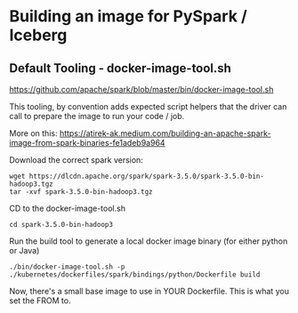 # Building an image for PySpark / Iceberg

## Default Tooling - docker-image-tool.sh
https://github.com/apache/spark/blob/master/bin/docker-image-tool.sh

This tooling, by convention adds expected script helpers that the driver can call to prepare the image to run your code / job.

More on this: 
https://atirek-ak.medium.com/building-an-apache-spark-image-from-spark-binaries-fe1adeb9a964

Download the correct spark version:
```
wget https://dlcdn.apache.org/spark/spark-3.5.0/spark-3.5.0-bin-hadoop3.tgz
tar -xvf spark-3.5.0-bin-hadoop3.tgz
```
CD to the docker-image-tool.sh
```
cd spark-3.5.0-bin-hadoop3
```

Run the build tool to generate a local docker image binary (for either python or Java)
```
./bin/docker-image-tool.sh -p ./kubernetes/dockerfiles/spark/bindings/python/Dockerfile build
```

Now, there's a small base image to use in YOUR Dockerfile.  This is what you set the FROM to.
